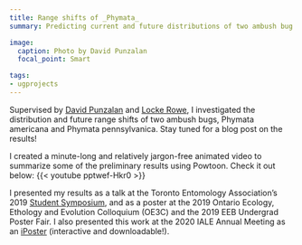 ```yaml
---
title: Range shifts of _Phymata_
summary: Predicting current and future distributions of two ambush bug species.

image:
  caption: Photo by David Punzalan
  focal_point: Smart

tags:
- ugprojects
---
```


Supervised by [David Punzalan](http://www.davidpunzalan.com/) and [Locke Rowe](https://rowe.eeb.utoronto.ca/), I investigated the distribution and future range shifts of two ambush bugs, Phymata americana and Phymata pennsylvanica. Stay tuned for a blog post on the results!

I created a minute-long and relatively jargon-free animated video to summarize some of the preliminary results using Powtoon. Check it out below:
{{< youtube pptwef-Hkr0 >}}

I presented my results as a talk at the Toronto Entomology Association’s 2019 [Student Symposium](https://www.ontarioinsects.org/symposium/index.html), and as a poster at the 2019 Ontario Ecology, Ethology and Evolution Colloquium (OE3C) and the 2019 EEB Undergrad Poster Fair. I also presented this work at the 2020 IALE Annual Meeting as an [iPoster](https://2020toronto-ialena.ipostersessions.com/default.aspx?s=62-71-43-36-EE-35-05-B9-DB-A8-AC-79-F4-6E-2B-8B&guestview=true) (interactive and downloadable!).
